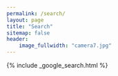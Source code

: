 ```yaml
---
permalink: /search/
layout: page
title: "Search"
sitemap: false
header:
    image_fullwidth: "camera7.jpg"
---
```


{% include _google_search.html %}
